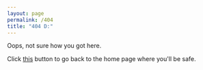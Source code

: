 ```yaml
---
layout: page
permalink: /404
title: "404 D:" 
---
```

Oops, not sure how you got here. 

Click [this]("/") button to go back to the home page where you'll be safe.